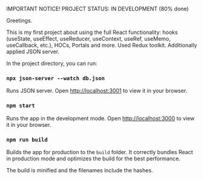 IMPORTANT NOTICE!
PROJECT STATUS: IN DEVELOPMENT (80% done)

Greetings.

This is my first project about using the full React functionality: hooks (useState, useEffect, useReducer, useContext, useRef, useMemo, useCallback, etc.), HOCs, Portals and more. 
Used Redux toolkit.
Additionally applied JSON server.

In the project directory, you can run:

### `npx json-server --watch db.json`

Runs JSON server. 
Open [http://localhost:3001](http://localhost:3001) to view it in your browser.

### `npm start`

Runs the app in the development mode.
Open [http://localhost:3000](http://localhost:3000) to view it in your browser.

### `npm run build`

Builds the app for production to the `build` folder.
It correctly bundles React in production mode and optimizes the build for the best performance.

The build is minified and the filenames include the hashes.